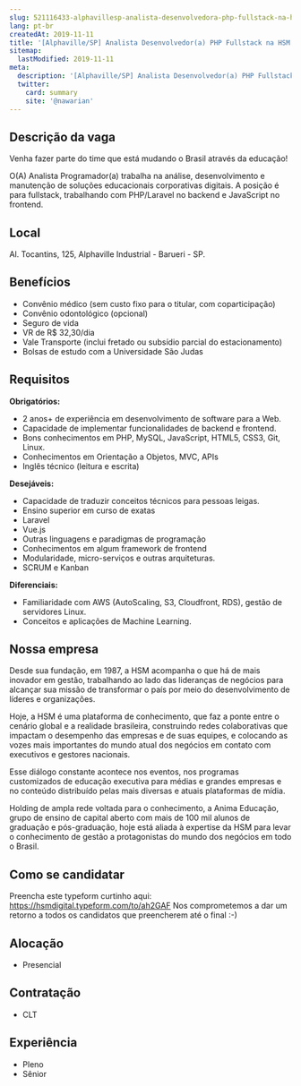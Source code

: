 ```yaml
---
slug: 521116433-alphavillesp-analista-desenvolvedora-php-fullstack-na-hsm
lang: pt-br
createdAt: 2019-11-11
title: '[Alphaville/SP] Analista Desenvolvedor(a) PHP Fullstack na HSM'
sitemap:
  lastModified: 2019-11-11
meta:
  description: '[Alphaville/SP] Analista Desenvolvedor(a) PHP Fullstack na HSM'
  twitter:
    card: summary
    site: '@nawarian'
---
```

## Descrição da vaga

Venha fazer parte do time que está mudando o Brasil através da educação!

O(A) Analista Programador(a) trabalha na análise, desenvolvimento e manutenção de soluções educacionais corporativas digitais. A posição é para fullstack, trabalhando com PHP/Laravel no backend e JavaScript no frontend.

## Local

Al. Tocantins, 125, Alphaville Industrial - Barueri - SP.

## Benefícios

- Convênio médico (sem custo fixo para o titular, com coparticipação)
- Convênio odontológico (opcional)
- Seguro de vida
- VR de R$ 32,30/dia
- Vale Transporte (inclui fretado ou subsídio parcial do estacionamento)
- Bolsas de estudo com a Universidade São Judas

## Requisitos

**Obrigatórios:**

- 2 anos+ de experiência em desenvolvimento de software para a Web.
- Capacidade de implementar funcionalidades de backend e frontend.
- Bons conhecimentos em PHP, MySQL, JavaScript, HTML5, CSS3, Git, Linux.
- Conhecimentos em Orientação a Objetos, MVC, APIs
- Inglês técnico (leitura e escrita)

**Desejáveis:**

- Capacidade de traduzir conceitos técnicos para pessoas leigas.
- Ensino superior em curso de exatas
- Laravel
- Vue.js
- Outras linguagens e paradigmas de programação
- Conhecimentos em algum framework de frontend
- Modularidade, micro-serviços e outras arquiteturas.
- SCRUM e Kanban

**Diferenciais:**

- Familiaridade com AWS (AutoScaling, S3, Cloudfront, RDS), gestão de servidores Linux.
- Conceitos e aplicações de Machine Learning.

## Nossa empresa

Desde sua fundação, em 1987, a HSM acompanha o que há de mais inovador em gestão, trabalhando ao lado das lideranças de negócios para alcançar sua missão de transformar o país por meio do desenvolvimento de líderes e organizações.

Hoje, a HSM é uma plataforma de conhecimento, que faz a ponte entre o cenário global e a realidade brasileira, construindo redes colaborativas que impactam o desempenho das empresas e de suas equipes, e colocando as vozes mais importantes do mundo atual dos negócios em contato com executivos e gestores nacionais.

Esse diálogo constante acontece nos eventos, nos programas customizados de educação executiva para médias e grandes empresas e no conteúdo distribuído pelas mais diversas e atuais plataformas de mídia.

Holding de ampla rede voltada para o conhecimento, a Anima Educação, grupo de ensino de capital aberto com mais de 100 mil alunos de graduação e pós-graduação, hoje está aliada à expertise da HSM para levar o conhecimento de gestão a protagonistas do mundo dos negócios em todo o Brasil.

## Como se candidatar

Preencha este typeform curtinho aqui: https://hsmdigital.typeform.com/to/ah2GAF
Nos comprometemos a dar um retorno a todos os candidatos que preencherem até o final :-)

## Alocação
- Presencial

## Contratação
- CLT

## Experiência 
- Pleno
- Sênior